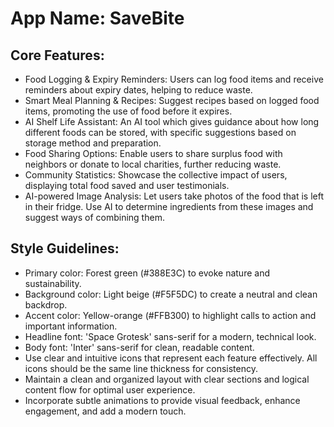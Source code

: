 # **App Name**: SaveBite

## Core Features:

- Food Logging & Expiry Reminders: Users can log food items and receive reminders about expiry dates, helping to reduce waste.
- Smart Meal Planning & Recipes: Suggest recipes based on logged food items, promoting the use of food before it expires.
- AI Shelf Life Assistant: An AI tool which gives guidance about how long different foods can be stored, with specific suggestions based on storage method and preparation.
- Food Sharing Options: Enable users to share surplus food with neighbors or donate to local charities, further reducing waste.
- Community Statistics: Showcase the collective impact of users, displaying total food saved and user testimonials.
- AI-powered Image Analysis: Let users take photos of the food that is left in their fridge. Use AI to determine ingredients from these images and suggest ways of combining them.

## Style Guidelines:

- Primary color: Forest green (#388E3C) to evoke nature and sustainability.
- Background color: Light beige (#F5F5DC) to create a neutral and clean backdrop.
- Accent color: Yellow-orange (#FFB300) to highlight calls to action and important information.
- Headline font: 'Space Grotesk' sans-serif for a modern, technical look.
- Body font: 'Inter' sans-serif for clean, readable content.
- Use clear and intuitive icons that represent each feature effectively. All icons should be the same line thickness for consistency.
- Maintain a clean and organized layout with clear sections and logical content flow for optimal user experience.
- Incorporate subtle animations to provide visual feedback, enhance engagement, and add a modern touch.